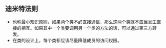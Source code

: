 ## 迪米特法则
- 也称最小知识原则，如果两个类不必直接通信，那么这两个类就不应当发生直接的相互。如果其中一个类要调用另一个类的方法的话，可以通过第三方转发。
- 在类的设计上，每个类都应该尽量降低成员的访问权限。